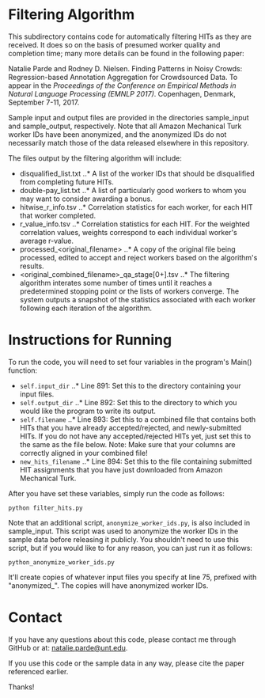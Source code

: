# Filtering Algorithm

This subdirectory contains code for automatically filtering HITs as they are
received.  It does so on the basis of presumed worker quality and completion
time; many more details can be found in the following paper:

Natalie Parde and Rodney D. Nielsen. Finding Patterns in Noisy Crowds: 
Regression-based Annotation Aggregation for Crowdsourced Data. To appear in the 
<i>Proceedings of the Conference on Empirical Methods in Natural Language 
Processing (EMNLP 2017)</i>. Copenhagen, Denmark, September 7-11, 2017.

Sample input and output files are provided in the directories sample_input and
sample_output, respectively.  Note that all Amazon Mechanical Turk worker IDs
have been anonymized, and the anonymized IDs do not necessarily match those of
the data released elsewhere in this repository.

The files output by the filtering algorithm will include:
* disqualified_list.txt
..* A list of the worker IDs that should be disqualified from completing future HITs.
* double-pay_list.txt
..* A list of particularly good workers to whom you may want to consider awarding a bonus.
* hitwise_r_info.tsv
..* Correlation statistics for each worker, for each HIT that worker completed.
* r_value_info.tsv
..* Correlation statistics for each HIT.  For the weighted correlation values, weights correspond to each individual worker's average r-value.
* processed_<original_filename>
..* A copy of the original file being processed, edited to accept and reject workers based on the algorithm's results.
* <original_combined_filename>_qa_stage[0+].tsv
..* The filtering algorithm interates some number of times until it reaches a predetermined stopping point or the lists of workers converge.  The system outputs a snapshot of the statistics associated with each worker following each iteration of the algorithm.

Instructions for Running
========================

To run the code, you will need to set four variables in the program's Main() function:
* `self.input_dir`
..* Line 891: Set this to the directory containing your input files.
* `self.output_dir`
..* Line 892: Set this to the directory to which you would like the program to write its output.
* `self.filename`
..* Line 893: Set this to a combined file that contains both HITs that you have already accepted/rejected, and newly-submitted HITs.  If you do not have any accepted/rejected HITs yet, just set this to the same as the file below.  Note: Make sure that your columns are correctly aligned in your combined file!
* `new_hits_filename`
..* Line 894: Set this to the file containing submitted HIT assignments that you have just downloaded from Amazon Mechanical Turk.

After you have set these variables, simply run the code as follows:
```
python filter_hits.py
```

Note that an additional script, `anonymize_worker_ids.py`, is also included in
sample_input.  This script was used to anonymize the worker IDs in the sample
data before releasing it publicly.  You shouldn't need to use this script, but
if you would like to for any reason, you can just run it as follows:
```
python_anonymize_worker_ids.py
```

It'll create copies of whatever input files you specify at line 75, prefixed
with "anonymized_".  The copies will have anonymized worker IDs.

Contact
=======

If you have any questions about this code, please contact me through GitHub or at:
natalie.parde@unt.edu.

If you use this code or the sample data in any way, please cite the paper
referenced earlier.

Thanks!
